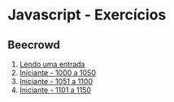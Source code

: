 # Javascript - Exercícios

## Beecrowd

1. [Lendo uma entrada](beecrowd/lendo-entrada.md)
1. [Iniciante - 1000 a 1050](beecrowd/iniciante-1000-1050.md)
1. [Iniciante - 1051 a 1100](beecrowd/iniciante-1051-1100.md)
1. [Iniciante - 1101 a 1150](beecrowd/iniciante-1101-1150.md)